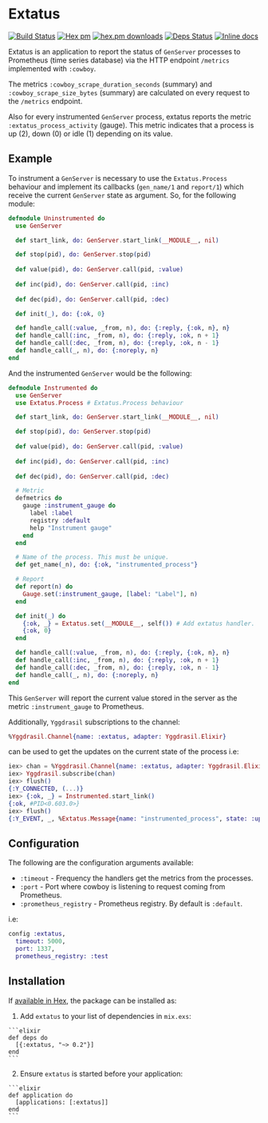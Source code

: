 # Extatus

[![Build Status](https://travis-ci.org/gmtprime/extatus.svg?branch=master)](https://travis-ci.org/gmtprime/extatus) [![Hex pm](http://img.shields.io/hexpm/v/extatus.svg?style=flat)](https://hex.pm/packages/extatus) [![hex.pm downloads](https://img.shields.io/hexpm/dt/extatus.svg?style=flat)](https://hex.pm/packages/extatus) [![Deps Status](https://beta.hexfaktor.org/badge/all/github/gmtprime/extatus.svg)](https://beta.hexfaktor.org/github/gmtprime/extatus) [![Inline docs](http://inch-ci.org/github/gmtprime/extatus.svg?branch=master)](http://inch-ci.org/github/gmtprime/extatus)

Extatus is an application to report the status of `GenServer` processes to
Prometheus (time series database) via the HTTP endpoint `/metrics`
implemented with `:cowboy`.

The metrics `:cowboy_scrape_duration_seconds` (summary) and
`:cowboy_scrape_size_bytes` (summary) are calculated on every request to
the `/metrics` endpoint.

Also for every instrumented `GenServer` process, extatus reports the
metric `:extatus_process_activity` (gauge). This metric indicates that a
process is up (2), down (0) or idle (1) depending on its value.

## Example

To instrument a `GenServer` is necessary to use the `Extatus.Process`
behaviour and implement its callbacks (`gen_name/1` and `report/1`) which
receive the current `GenServer` state as argument. So, for the following
module:

```elixir
defmodule Uninstrumented do
  use GenServer

  def start_link, do: GenServer.start_link(__MODULE__, nil)

  def stop(pid), do: GenServer.stop(pid)
    
  def value(pid), do: GenServer.call(pid, :value)
        
  def inc(pid), do: GenServer.call(pid, :inc)
        
  def dec(pid), do: GenServer.call(pid, :dec)

  def init(_), do: {:ok, 0}

  def handle_call(:value, _from, n), do: {:reply, {:ok, n}, n}
  def handle_call(:inc, _from, n), do: {:reply, :ok, n + 1} 
  def handle_call(:dec, _from, n), do: {:reply, :ok, n - 1}
  def handle_call(_, n), do: {:noreply, n}
end
```

And the instrumented `GenServer` would be the following:

```elixir
defmodule Instrumented do
  use GenServer
  use Extatus.Process # Extatus.Process behaviour

  def start_link, do: GenServer.start_link(__MODULE__, nil)

  def stop(pid), do: GenServer.stop(pid)
    
  def value(pid), do: GenServer.call(pid, :value)
    
  def inc(pid), do: GenServer.call(pid, :inc)
    
  def dec(pid), do: GenServer.call(pid, :dec)

  # Metric
  defmetrics do
    gauge :instrument_gauge do
      label :label
      registry :default
      help "Instrument gauge"
    end
  end

  # Name of the process. This must be unique.
  def get_name(_n), do: {:ok, "instrumented_process"}

  # Report
  def report(n) do
    Gauge.set(:instrument_gauge, [label: "Label"], n)
  end

  def init(_) do
    {:ok, _} = Extatus.set(__MODULE__, self()) # Add extatus handler.
    {:ok, 0}
  end

  def handle_call(:value, _from, n), do: {:reply, {:ok, n}, n}
  def handle_call(:inc, _from, n), do: {:reply, :ok, n + 1} 
  def handle_call(:dec, _from, n), do: {:reply, :ok, n - 1}
  def handle_call(_, n), do: {:noreply, n}
end
```

This `GenServer` will report the current value stored in the server as the
metric `:instrument_gauge` to Prometheus.

Additionally, `Yggdrasil` subscriptions to the channel:

```elixir
%Yggdrasil.Channel{name: :extatus, adapter: Yggdrasil.Elixir}
```

can be used to get the updates on the current state of the process i.e:

```elixir
iex> chan = %Yggdrasil.Channel{name: :extatus, adapter: Yggdrasil.Elixir}
iex> Yggdrasil.subscribe(chan)
iex> flush()
{:Y_CONNECTED, (...)}
iex> {:ok, _} = Instrumented.start_link()
{:ok, #PID<0.603.0>}
iex> flush()
{:Y_EVENT, _, %Extatus.Message{name: "instrumented_process", state: :up}}
```

## Configuration

The following are the configuration arguments available:

  - `:timeout` - Frequency the handlers get the metrics from the processes.
  - `:port` - Port where cowboy is listening to request coming from
  Prometheus.
  - `:prometheus_registry` - Prometheus registry. By default is `:default`.

i.e:

```elixir
config :extatus,
  timeout: 5000,
  port: 1337,
  prometheus_registry: :test
```

## Installation

If [available in Hex](https://hex.pm/packages/extatus), the package can be
installed as:

  1. Add `extatus` to your list of dependencies in `mix.exs`:

    ```elixir
    def deps do
      [{:extatus, "~> 0.2"}]
    end
    ```

  2. Ensure `extatus` is started before your application:

    ```elixir
    def application do
      [applications: [:extatus]]
    end
    ```


